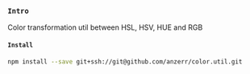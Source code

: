 
### `Intro`
Color transformation util between HSL, HSV, HUE and RGB

#### `Install`
``` bash
npm install --save git+ssh://git@github.com/anzerr/color.util.git
```
